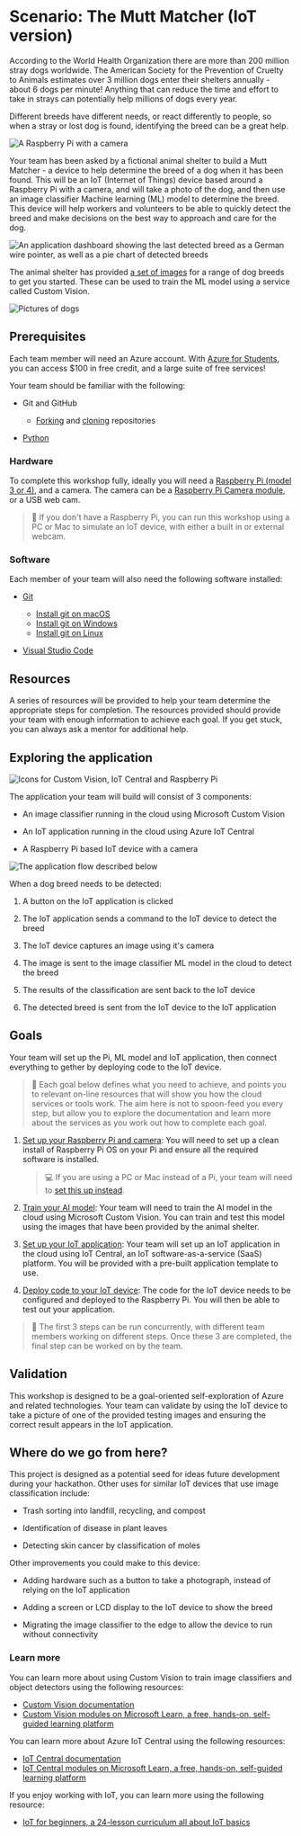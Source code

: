 # Scenario: The Mutt Matcher (IoT version)

According to the World Health Organization there are more than 200 million stray dogs worldwide. The American Society for the Prevention of Cruelty to Animals estimates over 3 million dogs enter their shelters annually - about 6 dogs per minute! Anything that can reduce the time and effort to take in strays can potentially help millions of dogs every year.

Different breeds have different needs, or react differently to people, so when a stray or lost dog is found, identifying the breed can be a great help.

![A Raspberry Pi with a camera](./images/mutt-matcher-device.png)

Your team has been asked by a fictional animal shelter to build a Mutt Matcher - a device to help determine the breed of a dog when it has been found. This will be an IoT (Internet of Things) device based around a Raspberry Pi with a camera, and will take a photo of the dog, and then use an image classifier Machine learning (ML) model to determine the breed. This device will help workers and volunteers to be able to quickly detect the breed and make decisions on the best way to approach and care for the dog.

![An application dashboard showing the last detected breed as a German wire pointer, as well as a pie chart of detected breeds](./images/iot-central-dashboard.png)

The animal shelter has provided [a set of images](./model-images) for a range of dog breeds to get you started. These can be used to train the ML model using a service called Custom Vision.

![Pictures of dogs](./images/dog-pictures.png)

## Prerequisites

Each team member will need an Azure account. With [Azure for Students](https://azure.microsoft.com/free/students/?WT.mc_id=academic-36256-jabenn), you can access $100 in free credit, and a large suite of free services!

Your team should be familiar with the following:

- Git and GitHub
  - [Forking](https://docs.github.com/github/getting-started-with-github/quickstart/fork-a-repo) and [cloning](https://docs.github.com/github/creating-cloning-and-archiving-repositories/cloning-a-repository-from-github/cloning-a-repository) repositories

- [Python](https://channel9.msdn.com/Series/Intro-to-Python-Development?WT.mc_id=academic-36256-jabenn)

### Hardware

To complete this workshop fully, ideally you will need a [Raspberry Pi (model 3 or 4)](https://www.raspberrypi.org/products/raspberry-pi-4-model-b/), and a camera. The camera can be a [Raspberry Pi Camera module](https://www.raspberrypi.org/products/camera-module-v2/), or a USB web cam.

> 💁 If you don't have a Raspberry Pi, you can run this workshop using a PC or Mac to simulate an IoT device, with either a built in or external webcam.

### Software

Each member of your team will also need the following software installed:

- [Git](https://git-scm.com/downloads)
  - [Install git on macOS](https://git-scm.com/download/mac)
  - [Install git on Windows](https://git-scm.com/download/win)
  - [Install git on Linux](https://git-scm.com/download/linux)

- [Visual Studio Code](https://code.visualstudio.com/?WT.mc_id=academic-36256-jabenn)

## Resources

A series of resources will be provided to help your team determine the appropriate steps for completion. The resources provided should provide your team with enough information to achieve each goal. If you get stuck, you can always ask a mentor for additional help.

## Exploring the application

![Icons for Custom Vision, IoT Central and Raspberry Pi](./images/app-icons.png)

The application your team will build will consist of 3 components:

- An image classifier running in the cloud using Microsoft Custom Vision

- An IoT application running in the cloud using Azure IoT Central

- A Raspberry Pi based IoT device with a camera

![The application flow described below](./images/app-flow.png)

When a dog breed needs to be detected:

1. A button on the IoT application is clicked

1. The IoT application sends a command to the IoT device to detect the breed

1. The IoT device captures an image using it's camera

1. The image is sent to the image classifier ML model in the cloud to detect the breed

1. The results of the classification are sent back to the IoT device

1. The detected breed is sent from the IoT device to the IoT application

## Goals

Your team will set up the Pi, ML model and IoT application, then connect everything to gether by deploying code to the IoT device.

> 💁 Each goal below defines what you need to achieve, and points you to relevant on-line resources that will show you how the cloud services or tools work. The aim here is not to spoon-feed you every step, but allow you to explore the documentation and learn more about the services as you work out how to complete each goal.

1. [Set up your Raspberry Pi and camera](set-up-pi.md): You will need to set up a clean install of Raspberry Pi OS on your Pi and ensure all the required software is installed.
    > 💻 If you are using a PC or Mac instead of a Pi, your team will need to [set this up instead](set-up-pc-mac.md).

1. [Train your AI model](train-model.md): Your team will need to train the AI model in the cloud using Microsoft Custom Vision. You can train and test this model using the images that have been provided by the animal shelter.

1. [Set up your IoT application](set-up-iot-central.md): Your team will set up an IoT application in the cloud using IoT Central, an IoT software-as-a-service (SaaS) platform. You will be provided with a pre-built application template to use.

1. [Deploy code to your IoT device](deploy-device-code.md): The code for the IoT device needs to be configured and deployed to the Raspberry Pi. You will then be able to test out your application.

> 💁 The first 3 steps can be run concurrently, with different team members working on different steps. Once these 3 are completed, the final step can be worked on by the team.

## Validation

This workshop is designed to be a goal-oriented self-exploration of Azure and related technologies. Your team can validate by using the IoT device to take a picture of one of the provided testing images and ensuring the correct result appears in the IoT application.

## Where do we go from here?

This project is designed as a potential seed for ideas future development during your hackathon. Other uses for similar IoT devices that use image classification include:

- Trash sorting into landfill, recycling, and compost

- Identification of disease in plant leaves

- Detecting skin cancer by classification of moles

Other improvements you could make to this device:

- Adding hardware such as a button to take a photograph, instead of relying on the IoT application

- Adding a screen or LCD display to the IoT device to show the breed

- Migrating the image classifier to the edge to allow the device to run without connectivity

### Learn more

You can learn more about using Custom Vision to train image classifiers and object detectors using the following resources:

- [Custom Vision documentation](https://docs.microsoft.com/azure/cognitive-services/custom-vision-service/?WT.mc_id=academic-36256-jabenn)
- [Custom Vision modules on Microsoft Learn, a free, hands-on, self-guided learning platform](https://docs.microsoft.com/users/jimbobbennett/collections/qe2ehjny7z7zgd?WT.mc_id=academic-36256-jabenn)

You can learn more about Azure IoT Central using the following resources:

- [IoT Central documentation](https://docs.microsoft.com/azure/iot-central/?WT.mc_id=academic-36256-jabenn)
- [IoT Central modules on Microsoft Learn, a free, hands-on, self-guided learning platform](https://docs.microsoft.com/users/jimbobbennett/collections/o5w5c3eyre61x7?WT.mc_id=academic-36256-jabenn)

If you enjoy working with IoT, you can learn more using the following resource:

- [IoT for beginners, a 24-lesson curriculum all about IoT basics](https://github.com/microsoft/IoT-For-Beginners)